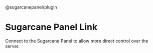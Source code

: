 @sugarcanepanel/plugin

# Sugarcane Panel Link

Connect to the Sugarcane Panel to allow more direct control over the server.
